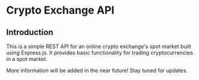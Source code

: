 # Crypto Exchange API

## Introduction

This is a simple REST API for an online crypto exchange's spot market built using Express.js. It provides basic functionality for trading cryptocurrencies in a spot market.

More information will be added in the near future! Stay tuned for updates.
